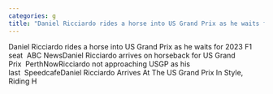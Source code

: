 ```yaml
---
categories: g
title: "Daniel Ricciardo rides a horse into US Grand Prix as he waits for 2023 F1 seat  ABC News"
---
```

Daniel Ricciardo rides a horse into US Grand Prix as he waits for 2023 F1 seat&nbsp;&nbsp;ABC NewsDaniel Ricciardo arrives on horseback for US Grand Prix&nbsp;&nbsp;PerthNowRicciardo not approaching USGP as his last&nbsp;&nbsp;SpeedcafeDaniel Ricciardo Arrives At The US Grand Prix In Style, Riding H